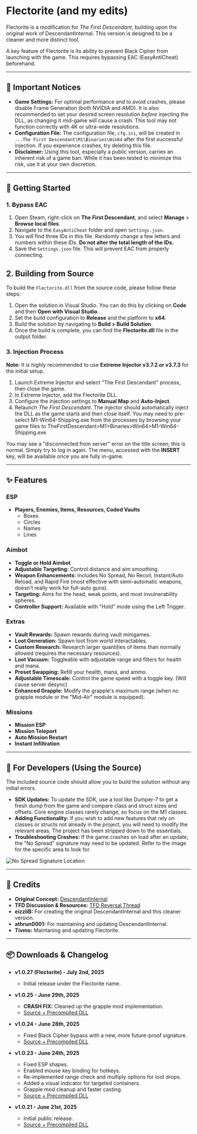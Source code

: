 # Flectorite (and my edits)

Flectorite is a modification for *The First Descendant*, building upon the original work of DescendantInternal. This version is designed to be a cleaner and more distinct tool.

A key feature of Flectorite is its ability to prevent Black Cipher from launching with the game. This requires bypassing EAC (EasyAntiCheat) beforehand.

---

## 🛑 Important Notices

* **Game Settings:** For optimal performance and to avoid crashes, please disable Frame Generation (both NVIDIA and AMD). It is also recommended to set your desired screen resolution *before* injecting the DLL, as changing it mid-game will cause a crash. This tool may not function correctly with 4K or ultra-wide resolutions.
* **Configuration File:** The configuration file, `cfg.ini`, will be created in `...The First Descendant\M1\Binaries\Win64` after the first successful injection. If you experience crashes, try deleting this file.
* **Disclaimer:** Using this tool, especially a public version, carries an inherent risk of a game ban. While it has been tested to minimize this risk, use it at your own discretion.

---

## 🚀 Getting Started

### 1. Bypass EAC

1.  Open Steam, right-click on **The First Descendant**, and select **Manage** > **Browse local files**.
2.  Navigate to the `EasyAntiCheat` folder and open `Settings.json`.
3.  You will find three IDs in this file. Randomly change a few letters and numbers within these IDs. **Do not alter the total length of the IDs.**
4.  Save the `Settings.json` file. This will prevent EAC from properly connecting.

## 2. Building from Source

To build the `Flectorite.dll` from the source code, please follow these steps:

1.  Open the solution in Visual Studio. You can do this by clicking on **Code** and then **Open with Visual Studio**.
2.  Set the build configuration to **Release** and the platform to **x64**.
3.  Build the solution by navigating to **Build > Build Solution**.
4.  Once the build is complete, you can find the **Flectorite.dll** file in the output folder.

### 3. Injection Process

**Note:** It is highly recommended to use **Extreme Injector v3.7.2 or v3.7.3** for the initial setup.

1.  Launch Extreme Injector and select "The First Descendant" process, then close the game.
2.  In Extreme Injector, add the Flectorite DLL.
3.  Configure the injection settings to **Manual Map** and **Auto-Inject**.
4.  Relaunch *The First Descendant*. The injector should automatically inject the DLL as the game starts and then close itself. You may need to pre-select M1-Win64-Shipping.exe from the processes by browsing your game files to TheFirstDescendant>M1>Binaries>Win64>M1-Win64-Shipping.exe

You may see a "disconnected from server" error on the title screen; this is normal. Simply try to log in again. The menu, accessed with the **INSERT** key, will be available once you are fully in-game.

---

## ✨ Features

### ESP
* **Players, Enemies, Items, Resources, Coded Vaults**
    * Boxes
    * Circles
    * Names
    * Lines

### Aimbot
* **Toggle or Hold Aimbot**
* **Adjustable Targeting:** Control distance and aim smoothing.
* **Weapon Enhancements:** Includes No Spread, No Recoil, Instant/Auto Reload, and Rapid Fire (most effective with semi-automatic weapons, doesn't really work for full-auto guns).
* **Targeting:** Aims for the head, weak points, and most invulnerability spheres.
* **Controller Support:** Available with "Hold" mode using the Left Trigger.

### Extras
* **Vault Rewards:** Spawn rewards during vault minigames.
* **Loot Generation:** Spawn loot from world interactables.
* **Custom Research:** Research larger quantities of items than normally allowed (requires the necessary resources).
* **Loot Vacuum:** Toggleable with adjustable range and filters for health and mana.
* **Preset Swapping:** Refill your health, mana, and ammo.
* **Adjustable Timescale:** Control the game speed with a toggle key. (Will cause server desync)
* **Enhanced Grapple:** Modify the grapple's maximum range (when no grapple module or the "Mid-Air" module is equipped).

### Missions
* **Mission ESP**
* **Mission Teleport**
* **Auto Mission Restart**
* **Instant Infiltration**

---

## 🔧 For Developers (Using the Source)

The included source code should allow you to build the solution without any initial errors.

* **SDK Updates:** To update the SDK, use a tool like Dumper-7 to get a fresh dump from the game and compare class and struct sizes and offsets. Core engine classes rarely change, so focus on the M1 classes.
* **Adding Functionality:** If you wish to add new features that rely on classes or structs not already in the project, you will need to modify the relevant areas. The project has been stripped down to the essentials.
* **Troubleshooting Crashes:** If the game crashes on load after an update, the "No Spread" signature may need to be updated. Refer to the image for the specific area to look for.

![No Spread Signature Location](https://i.imgur.com/84pW6Tq.jpeg)

---

## 📜 Credits

* **Original Concept:** [DescendantInternal](https://www.unknowncheats.me/forum/other-fps-games/658547-descendantinternal-descendant.html)
* **TFD Discussion & Resources:** [TFD Reversal Thread](https://www.unknowncheats.me/forum/other-fps-games/602336-descendant-reversal-structs-offsets.html)
* **eizzliB:** For creating the original DescendantInternal and this cleaner version.
* **athrun0001:** For maintaining and updating DescendantInternal.
* **Tivmo:** Maintaning and updating Flectorite.

---

## 📦 Downloads & Changelog
      
* **v1.0.27 (Flectorite) - July 2nd, 2025**
    * Initial release under the Flectorite name.

* **v1.0.25 - June 29th, 2025**
    * **CRASH FIX:** Cleaned up the grapple mod implementation.
    * [Source + Precompiled DLL](https://www.unknowncheats.me/forum/downloads.php?do=file&id=50266)

* **v1.0.24 - June 28th, 2025**
    * Fixed Black Cipher bypass with a new, more future-proof signature.
    * [Source + Precompiled DLL](https://www.unknowncheats.me/forum/downloads.php?do=file&id=50257)

* **v1.0.23 - June 24th, 2025**
    * Fixed ESP shapes.
    * Enabled mouse key binding for hotkeys.
    * Re-implemented range check and multiply options for loot drops.
    * Added a visual indicator for targeted containers.
    * Grapple mod cleanup and faster casting.
    * [Source + Precompiled DLL](https://www.unknowncheats.me/forum/downloads.php?do=file&id=50208)

* **v1.0.21 - June 21st, 2025**
    * Initial public release.
    * [Source + Precompiled DLL](https://www.unknowncheats.me/forum/downloads.php?do=file&id=50174)
